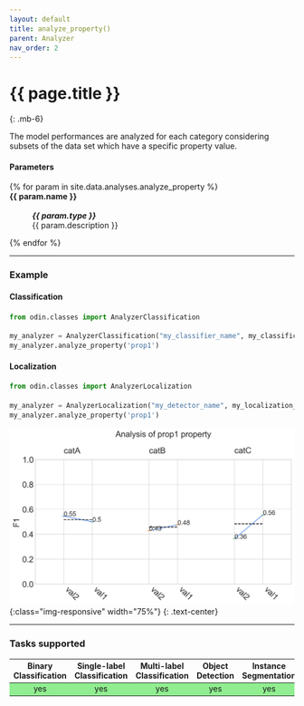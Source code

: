 ```yaml
---
layout: default
title: analyze_property()
parent: Analyzer
nav_order: 2
---
```


# {{ page.title }}
{: .mb-6}

The model performances are analyzed for each category considering subsets of the data set which have a specific property value.


#### Parameters
<dl>
  {% for param in site.data.analyses.analyze_property %}

  <dt><strong>{{ param.name }}</strong></dt>
  <dd><br><b><i>{{ param.type }}</i></b></dd><dd>{{ param.description }}</dd>

  {% endfor %}
</dl>

<hr>

### Example

#### Classification
```py
from odin.classes import AnalyzerClassification

my_analyzer = AnalyzerClassification("my_classifier_name", my_classification_dataset)
my_analyzer.analyze_property('prop1')
```

#### Localization
```py
from odin.classes import AnalyzerLocalization

my_analyzer = AnalyzerLocalization("my_detector_name", my_localization_dataset)
my_analyzer.analyze_property('prop1')
```

![analyze_property_output](../img/analyzer/Analysis_of_prop1_property.png){:class="img-responsive" width="75%"}
{: .text-center}

<hr>

### Tasks supported
<table>
  <thead>
    <tr class="header">
      <th>Binary Classification</th>
      <th>Single-label Classification</th>
      <th>Multi-label Classification</th>
      <th>Object Detection</th>
      <th>Instance Segmentation</th>
    </tr>
  </thead>
  <tbody>
    <tr style="text-align:center;">
      <td style="background:lightgreen;">yes</td>
      <td style="background:lightgreen;">yes</td>
      <td style="background:lightgreen;">yes</td>
      <td style="background:lightgreen;">yes</td>
      <td style="background:lightgreen;">yes</td>
    </tr>
  </tbody>
</table>
